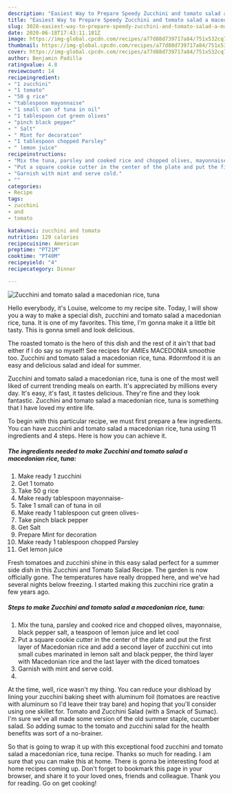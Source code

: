 ```yaml
---
description: "Easiest Way to Prepare Speedy Zucchini and tomato salad a macedonian rice, tuna"
title: "Easiest Way to Prepare Speedy Zucchini and tomato salad a macedonian rice, tuna"
slug: 3028-easiest-way-to-prepare-speedy-zucchini-and-tomato-salad-a-macedonian-rice-tuna
date: 2020-06-18T17:43:11.181Z
image: https://img-global.cpcdn.com/recipes/a77d88d739717a84/751x532cq70/zucchini-and-tomato-salad-a-macedonian-rice-tuna-recipe-main-photo.jpg
thumbnail: https://img-global.cpcdn.com/recipes/a77d88d739717a84/751x532cq70/zucchini-and-tomato-salad-a-macedonian-rice-tuna-recipe-main-photo.jpg
cover: https://img-global.cpcdn.com/recipes/a77d88d739717a84/751x532cq70/zucchini-and-tomato-salad-a-macedonian-rice-tuna-recipe-main-photo.jpg
author: Benjamin Padilla
ratingvalue: 4.8
reviewcount: 14
recipeingredient:
- "1 zucchini"
- "1 tomato"
- "50 g rice"
- "tablespoon mayonnaise"
- "1 small can of tuna in oil"
- "1 tablespoon cut green olives"
- "pinch black pepper"
- " Salt"
- " Mint for decoration"
- "1 tablespoon chopped Parsley"
- " lemon juice"
recipeinstructions:
- "Mix the tuna, parsley and cooked rice and chopped olives, mayonnaise, black pepper salt, a teaspoon of lemon juice and let cool"
- "Put a square cookie cutter in the center of the plate and put the first layer of Macedonian rice and add a second layer of zucchini cut into small cubes marinated in lemon salt and black pepper, the third layer with Macedonian rice and the last layer with the diced tomatoes"
- "Garnish with mint and serve cold."
- ""
categories:
- Recipe
tags:
- zucchini
- and
- tomato

katakunci: zucchini and tomato 
nutrition: 129 calories
recipecuisine: American
preptime: "PT21M"
cooktime: "PT40M"
recipeyield: "4"
recipecategory: Dinner

---
```



![Zucchini and tomato salad a macedonian rice, tuna](https://img-global.cpcdn.com/recipes/a77d88d739717a84/751x532cq70/zucchini-and-tomato-salad-a-macedonian-rice-tuna-recipe-main-photo.jpg)

Hello everybody, it's Louise, welcome to my recipe site. Today, I will show you a way to make a special dish, zucchini and tomato salad a macedonian rice, tuna. It is one of my favorites. This time, I'm gonna make it a little bit tasty. This is gonna smell and look delicious.

The roasted tomato is the hero of this dish and the rest of it ain&#39;t that bad either if I do say so myself! See recipes for AMIEs MACEDONIA smoothie too. Zucchini and tomato salad a macedonian rice, tuna. #dormfood it is an easy and delicious salad and ideal for summer.

Zucchini and tomato salad a macedonian rice, tuna is one of the most well liked of current trending meals on earth. It's appreciated by millions every day. It's easy, it's fast, it tastes delicious. They're fine and they look fantastic. Zucchini and tomato salad a macedonian rice, tuna is something that I have loved my entire life.


To begin with this particular recipe, we must first prepare a few ingredients. You can have zucchini and tomato salad a macedonian rice, tuna using 11 ingredients and 4 steps. Here is how you can achieve it.

<!--inarticleads1-->

##### The ingredients needed to make Zucchini and tomato salad a macedonian rice, tuna:

1. Make ready 1 zucchini
1. Get 1 tomato
1. Take 50 g rice
1. Make ready tablespoon mayonnaise-
1. Take 1 small can of tuna in oil
1. Make ready 1 tablespoon cut green olives-
1. Take pinch black pepper
1. Get  Salt
1. Prepare  Mint for decoration
1. Make ready 1 tablespoon chopped Parsley
1. Get  lemon juice


Fresh tomatoes and zucchini shine in this easy salad perfect for a summer side dish in this Zucchini and Tomato Salad Recipe. The garden is now officially gone. The temperatures have really dropped here, and we&#39;ve had several nights below freezing. I started making this zucchini rice gratin a few years ago. 

<!--inarticleads2-->

##### Steps to make Zucchini and tomato salad a macedonian rice, tuna:

1. Mix the tuna, parsley and cooked rice and chopped olives, mayonnaise, black pepper salt, a teaspoon of lemon juice and let cool
1. Put a square cookie cutter in the center of the plate and put the first layer of Macedonian rice and add a second layer of zucchini cut into small cubes marinated in lemon salt and black pepper, the third layer with Macedonian rice and the last layer with the diced tomatoes
1. Garnish with mint and serve cold.
1. 


At the time, well, rice wasn&#39;t my thing. You can reduce your dishload by lining your zucchini baking sheet with aluminum foil (tomatoes are reactive with aluminum so I&#39;d leave their tray bare) and hoping that you&#39;ll consider using one skillet for. Tomato and Zucchini Salad (with a Smack of Sumac). I&#39;m sure we&#39;ve all made some version of the old summer staple, cucumber salad. So adding sumac to the tomato and zucchini salad for the health benefits was sort of a no-brainer. 

So that is going to wrap it up with this exceptional food zucchini and tomato salad a macedonian rice, tuna recipe. Thanks so much for reading. I am sure that you can make this at home. There is gonna be interesting food at home recipes coming up. Don't forget to bookmark this page in your browser, and share it to your loved ones, friends and colleague. Thank you for reading. Go on get cooking!

